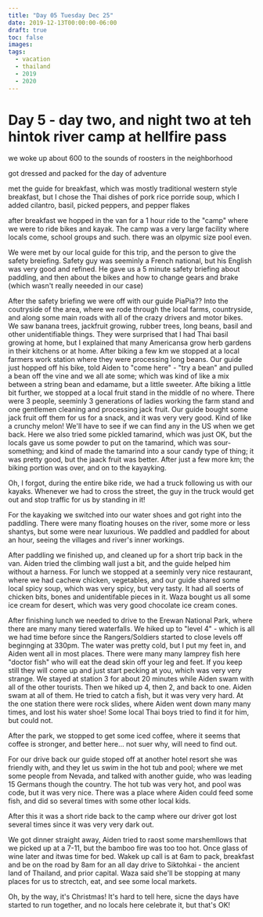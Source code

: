 ```yaml
---
title: "Day 05 Tuesday Dec 25"
date: 2019-12-13T00:00:00-06:00
draft: true
toc: false
images:
tags: 
  - vacation
  - thailand
  - 2019
  - 2020
---
```


# Day 5 - day two, and night two at teh hintok river camp at hellfire pass

we woke up about 600 to the sounds of roosters in the neighborhood

got dressed and packed for the day of adventure

met the guide for breakfast, which was mostly traditional western style breakfast, but I chose the Thai dishes of pork rice porride soup, which I added cilantro, basil, picked peppers, and pepper flakes

after breakfast we hopped in the van for a 1 hour ride to the "camp" where we were to ride bikes and kayak.  The camp was a very large facility where locals come, school groups and such.  there was an olpymic size pool even.

We were met by our local guide for this trip, and the person to give the safety breiefing.  Safety guy was seeminly a French national, but his English was very good and refined.  He gave us a 5 minute safety briefing about paddling, and then about the bikes and how to change gears and brake (which wasn't really neeeded in our case)

After the safety briefing we were off with our guide PiaPia?? Into the coutryside of the area, where we rode through the local farms, countryside, and along some main roads with all of the crazy drivers and motor bikes.  We saw banana trees, jackfruit growing, rubber trees, long beans, basil and other unidentifiable things.  They were surprised that I had Thai basil growing at home, but I explained that many Americansa grow herb gardens in their kitchens or at home.  After biking a few km we stopped at a local farmers work station where they were processing long beans.  Our guide just hopped off his bike, told Aiden to "come here" - "try a bean" and pulled a bean off the vine and we all ate some; which was kind of like a mix between a string bean and edamame, but a little sweeter.  Afte biking a little bit further, we stopped at a local fruit stand in the middle of no where.  There were 3 people, seeminly 3 generations of ladies working the farm stand and one gentlemen cleaning and processing jack fruit.  Our guide bought some jack fruit off them for us for a snack, and it was very very good.  Kind of like a crunchy melon!  We'll have to see if we can find any in the US when we get back.  Here we also tried some pickled tamarind, which was just OK, but the locals gave us some powder to put on the tamarind, which was sour-something; and kind of made the tamarind into a sour candy type of thing; it was pretty good, but the jaack fruit was better.  After just a few more km; the biking portion was over, and on to the kayayking.

Oh, I forgot, during the entire bike ride, we had a truck following us with our kayaks.  Whenever we had to cross the street, the guy in the truck would get out and stop traffic for us by standing in it!

For the kayaking we switched into our water shoes and got right into the paddling.  There were many floating houses on the river, some more or less shantys, but some were near luxurious.    We paddled and paddled for about an hour, seeing the villages and river's inner workings.

After paddling we finished up, and cleaned up for a short trip back in the van.  Aiden tried the climbing wall just a bit, and the guide helped him without a harness.  For lunch we stopped at a seeminly very nice restaurant, where we had cachew chicken, vegetables, and our guide shared some local spicy soup, which was very spicy, but very tasty.  It had all soerts of chicken bits, bones and unidentifable pieces in it.  Waza bought us all some ice cream for desert, which was very good chocolate ice cream cones.

After finishing lunch we needed to drive to the Erewan National Park, where there are many many tiered waterfalls.  We hiked up to "level 4" - which is all we had time before since the Rangers/Soldiers started to close levels off beginnging at 330pm.  The water was pretty cold, but I put my feet in, and Aiden went all in most places.  There were many many lamprey fish here "doctor fish" who will eat the dead skin off your leg and feet.  If you keep still they will come up and just start pecking at you, which was very very strange.  We stayed at station 3 for about 20 minutes while Aiden swam with all of the other tourists.  Then we hiked up 4, then 2, and back to one.  Aiden swam at all of them.  He tried to catch a fish, but it was very very hard.  At the one station there were rock slides, where Aiden went down many many times, and lost his water shoe!  Some local Thai boys tried to find it for him, but could not.

After the park, we stopped to get some iced coffee, where it seems that coffee is stronger, and better here... not suer why, will need to find out.

For our drive back our guide stoped off at another hotel resort she was friendly with, and they let us swim in the hot tub and pool; where we met some people from Nevada, and talked with another guide, who was leading 15 Germans though the country.  The hot tub was very hot, and pool was code, but it was very nice.  There was a place where Aiden could feed some fish, and did so several times with some other local kids.

After this it was a short ride back to the camp where our driver got lost several times since it was very very dark out.

We got dinner straight away, Aiden tried to raost some marshemllows that we picked up at a 7-11, but the bamboo fire was too too hot.  Once glass of wine later and itwas time for bed.  Wakek up call is at 6am to pack, breakfast and be on the road by 8am for an all day drive to Siktohkai - the ancient land of Thailand, and prior capital.  Waza said she'll be stopping at many places for us to strectch, eat, and see some local markets.

Oh, by the way, it's Christmas!  It's hard to tell here, sicne the days have started to run together, and no locals here celebrate it, but that's OK!